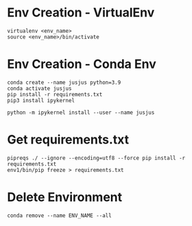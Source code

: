 # Env Creation - VirtualEnv

    virtualenv <env_name> 
    source <env_name>/bin/activate

# Env Creation - Conda Env

    conda create --name jusjus python=3.9
    conda activate jusjus
    pip install -r requirements.txt
    pip3 install ipykernel

    python -m ipykernel install --user --name jusjus

# Get requirements.txt

    pipreqs ./ --ignore --encoding=utf8 --force pip install -r requirements.txt
    env1/bin/pip freeze > requirements.txt

# Delete Environment

    conda remove --name ENV_NAME --all
